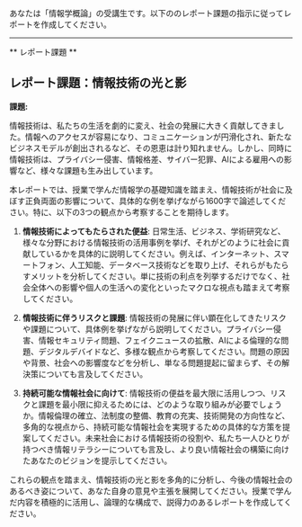 あなたは「情報学概論」の受講生です。以下ののレポート課題の指示に従ってレポートを作成してください。

---------------------------------------
** レポート課題 **

## レポート課題：情報技術の光と影

**課題:**

情報技術は、私たちの生活を劇的に変え、社会の発展に大きく貢献してきました。情報へのアクセスが容易になり、コミュニケーションが円滑化され、新たなビジネスモデルが創出されるなど、その恩恵は計り知れません。しかし、同時に情報技術は、プライバシー侵害、情報格差、サイバー犯罪、AIによる雇用への影響など、様々な課題も生み出しています。

本レポートでは、授業で学んだ情報学の基礎知識を踏まえ、情報技術が社会に及ぼす正負両面の影響について、具体的な例を挙げながら1600字で論述してください。特に、以下の3つの観点から考察することを期待します。

1. **情報技術によってもたらされた便益**:  日常生活、ビジネス、学術研究など、様々な分野における情報技術の活用事例を挙げ、それがどのように社会に貢献しているかを具体的に説明してください。例えば、インターネット、スマートフォン、人工知能、データベース技術などを取り上げ、それらがもたらすメリットを分析してください。単に技術の利点を列挙するだけでなく、社会全体への影響や個人の生活への変化といったマクロな視点も踏まえて考察してください。


2. **情報技術に伴うリスクと課題**: 情報技術の発展に伴い顕在化してきたリスクや課題について、具体例を挙げながら説明してください。プライバシー侵害、情報セキュリティ問題、フェイクニュースの拡散、AIによる倫理的な問題、デジタルデバイドなど、多様な観点から考察してください。問題の原因や背景、社会への影響度などを分析し、単なる問題提起に留まらず、その解決策についても言及してください。


3. **持続可能な情報社会に向けて**:  情報技術の便益を最大限に活用しつつ、リスクと課題を最小限に抑えるためには、どのような取り組みが必要でしょうか。情報倫理の確立、法制度の整備、教育の充実、技術開発の方向性など、多角的な視点から、持続可能な情報社会を実現するための具体的な方策を提案してください。未来社会における情報技術の役割や、私たち一人ひとりが持つべき情報リテラシーについても言及し、より良い情報社会の構築に向けたあなたのビジョンを提示してください。


これらの観点を踏まえ、情報技術の光と影を多角的に分析し、今後の情報社会のあるべき姿について、あなた自身の意見や主張を展開してください。授業で学んだ内容を積極的に活用し、論理的な構成で、説得力のあるレポートを作成してください。

